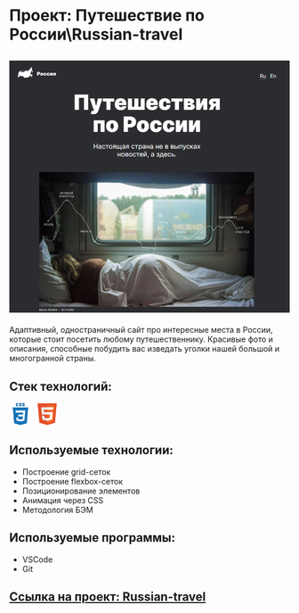 # Проект: Путешествие по России\Russian-travel
![Путешествие по России](https://github.com/alena-st-code/russian-travel/blob/main/Screen.png)
------
Адаптивный, одностраничный сайт про интересные места в России, которые стоит посетить любому путешественнику. Красивые фото и описания, способные побудить вас изведать уголки нашей большой и многогранной страны.

## Стек технологий:
 <img src="https://github.com/devicons/devicon/blob/master/icons/css3/css3-plain-wordmark.svg"  title="CSS3" alt="CSS" width="40" height="40"/>&nbsp;
 <img src="https://github.com/devicons/devicon/blob/master/icons/html5/html5-original.svg" title="HTML5" alt="HTML" width="40" height="40"/>&nbsp;

## Используемые технологии:
* Построение grid-сеток
* Построение flexbox-сеток
* Позиционирование элементов
* Анимация через CSS
* Методология БЭМ

## Используемые программы:
* VSCode
* Git

## [Ссылка на проект: Russian-travel](https://alena-st-code.github.io/russian-travel/index.html)
